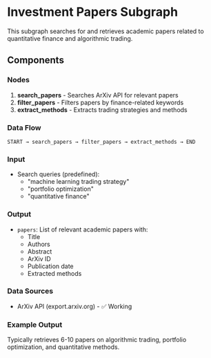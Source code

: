 # Investment Papers Subgraph

This subgraph searches for and retrieves academic papers related to quantitative finance and algorithmic trading.

## Components

### Nodes
1. **search_papers** - Searches ArXiv API for relevant papers
2. **filter_papers** - Filters papers by finance-related keywords
3. **extract_methods** - Extracts trading strategies and methods

### Data Flow
```
START → search_papers → filter_papers → extract_methods → END
```

### Input
- Search queries (predefined):
  - "machine learning trading strategy"
  - "portfolio optimization"
  - "quantitative finance"

### Output
- `papers`: List of relevant academic papers with:
  - Title
  - Authors
  - Abstract
  - ArXiv ID
  - Publication date
  - Extracted methods

### Data Sources
- ArXiv API (export.arxiv.org) - ✅ Working

### Example Output
Typically retrieves 6-10 papers on algorithmic trading, portfolio optimization, and quantitative methods.